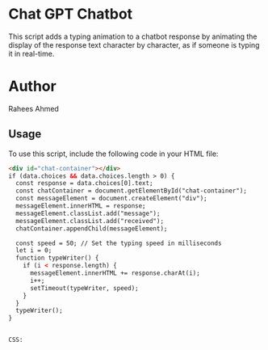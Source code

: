 # Chat GPT Chatbot 

This script adds a typing animation to a chatbot response by animating the display of the response text character by character, as if someone is typing it in real-time.

# Author
Rahees Ahmed

## Usage

To use this script, include the following code in your HTML file:

```html
<div id="chat-container"></div>
if (data.choices && data.choices.length > 0) {
  const response = data.choices[0].text;
  const chatContainer = document.getElementById("chat-container");
  const messageElement = document.createElement("div");
  messageElement.innerHTML = response;
  messageElement.classList.add("message");
  messageElement.classList.add("received");
  chatContainer.appendChild(messageElement);

  const speed = 50; // Set the typing speed in milliseconds
  let i = 0;
  function typeWriter() {
    if (i < response.length) {
      messageElement.innerHTML += response.charAt(i);
      i++;
      setTimeout(typeWriter, speed);
    }
  }
  typeWriter();
}


CSS:

